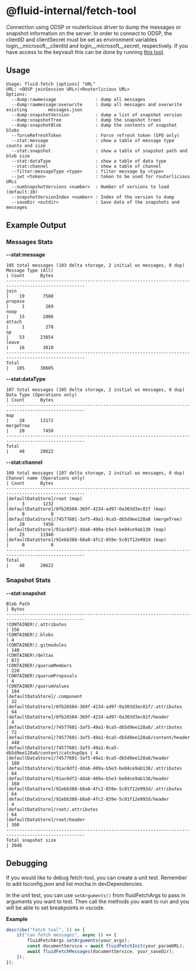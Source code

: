 # @fluid-internal/fetch-tool

Connection using ODSP or routerlicious driver to dump the messages or snapshot information on the server.
In order to connect to ODSP, the clientID and clientSecret must be set as environment variables login__microsoft__clientId and login__microsoft__secret, respectively. If you have access to the keyvault this can be done by running [this tool](../../../tools/getkeys).

## Usage

    Usage: fluid-fetch [options] "URL"
    URL: <ODSP joinSession URL>|<Routerlicious URL>
    Options:
      --dump:rawmessage               : dump all messages
      --dump:rawmessage:overwrite     : dump all messages and overwrite existing        messages.json
      --dump:snapshotVersion          : dump a list of snapshot version
      --dump:snapshotTree             : dump the snapshot trees
      --dump:snapshotBlob             : dump the contents of snapshot blobs
      --forceRefreshToken             : Force refresh token (SPO only)
      --stat:message                  : show a table of message type counts and size
      --stat:snapshot                 : show a table of snapshot path and blob size
      --stat:dataType                 : show a table of data type
      --stat:channel                  : show a table of channel
      --filter:messageType <type>     : filter message by <type>
      --jwt <token>                   : token to be used for routerlicious URLs
      --numSnapshotVersions <number>  : Number of versions to load (default:10)
      --snapshotVersionIndex <number> : Index of the version to dump
      --saveDir <outdir>              : Save data of the snapshots and messages

## Example Output

### Messages Stats

**--stat:message**

    105 total messages (103 delta storage, 2 initial ws messages, 0 dup)
    Message Type (All)                                                       | Count      Bytes
    ----------------------------------------------------------------------------------------------------
    join                                                                     |    19       7588
    propose                                                                  |     1        269
    noop                                                                     |    15       2806
    attach                                                                   |     1        278
    op                                                                       |    53      23854
    leave                                                                    |    16       3810
    ----------------------------------------------------------------------------------------------------
    Total                                                                    |   105      38605


**--stat:dataType**

    107 total messages (105 delta storage, 2 initial ws messages, 0 dup)
    Data Type (Operations only)                                              | Count      Bytes
    ----------------------------------------------------------------------------------------------------
    map                                                                      |    28      13172
    mergeTree                                                                |    20       7450
    ----------------------------------------------------------------------------------------------------
    Total                                                                    |    48      20622

**--stat:channel**

    109 total messages (107 delta storage, 2 initial ws messages, 0 dup)
    Channel name (Operations only)                                           | Count      Bytes
    ----------------------------------------------------------------------------------------------------
    [defaultDataStore]/root (map)                                            |     3       1232
    [defaultDataStore]/0fb26504-369f-4234-ad97-0a303d3ec81f (map)            |     0          0
    [defaultDataStore]/74577601-3af5-49a1-9ca5-db5d9ee128a8 (mergeTree)      |    20       7450
    [defaultDataStore]/91ac6df2-dda6-409a-b5e3-be84ce9ab138 (map)            |    25      11940
    [defaultDataStore]/92ebb388-68a0-4fc2-859e-5c01f12e992d (map)            |     0          0
    ----------------------------------------------------------------------------------------------------
    Total                                                                    |    48      20622

### Snapshot Stats

**--stat:snapshot**

    Blob Path                                                                  | Bytes
    ----------------------------------------------------------------------------------------------------
    !CONTAINER!/.attributes                                                    | 156
    !CONTAINER!/.blobs                                                         | 4
    !CONTAINER!/.gitmodules                                                    | 140
    !CONTAINER!/deltas                                                         | 872
    !CONTAINER!/quorumMembers                                                  | 220
    !CONTAINER!/quorumProposals                                                | 4
    !CONTAINER!/quorumValues                                                   | 184
    [defaultDataStore]/.component                                              | 32
    [defaultDataStore]/0fb26504-369f-4234-ad97-0a303d3ec81f/.attributes        | 64
    [defaultDataStore]/0fb26504-369f-4234-ad97-0a303d3ec81f/header             | 4
    [defaultDataStore]/74577601-3af5-49a1-9ca5-db5d9ee128a8/.attributes        | 72
    [defaultDataStore]/74577601-3af5-49a1-9ca5-db5d9ee128a8/content/header     | 448
    [defaultDataStore]/74577601-3af5-49a1-9ca5-db5d9ee128a8/content/catchupOps | 4
    [defaultDataStore]/74577601-3af5-49a1-9ca5-db5d9ee128a8/header             | 180
    [defaultDataStore]/91ac6df2-dda6-409a-b5e3-be84ce9ab138/.attributes        | 64
    [defaultDataStore]/91ac6df2-dda6-409a-b5e3-be84ce9ab138/header             | 168
    [defaultDataStore]/92ebb388-68a0-4fc2-859e-5c01f12e992d/.attributes        | 64
    [defaultDataStore]/92ebb388-68a0-4fc2-859e-5c01f12e992d/header             | 4
    [defaultDataStore]/root/.attributes                                        | 64
    [defaultDataStore]/root/header                                             | 300
    ----------------------------------------------------------------------------------------------------
    Total snapshot size                                                        | 3048

## Debugging

If you would like to debug fetch-tool, you can create a unit test. Remember to add tsconfig.json and list mocha in devDependencies.

In the unit test, you can use `setArguments()` from fluidFetchArgs to pass in arguments you want to test. Then call the methods you want to run and you will be able to set breakpoints in vscode.

**Example**
```js
describe("fetch tool", () => {
    it("can fetch messages", async () => {
        fluidFetchArgs.setArguments(your_args);
        const documentService = await fluidFetchInit(your_paramURL);
        await fluidFetchMessages(documentService, your_saveDir);
    });
});
```

